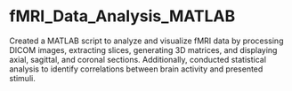 # fMRI_Data_Analysis_MATLAB
Created a MATLAB script to analyze and visualize fMRI data by processing DICOM images, extracting slices, generating 3D matrices, and displaying axial, sagittal, and coronal sections. Additionally, conducted statistical analysis to identify correlations between brain activity and presented stimuli.

